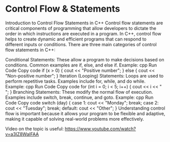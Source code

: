 # Control Flow & Statements

Introduction to Control Flow Statements in C++
Control flow statements are critical components of programming that allow developers to dictate the order in which instructions are executed in a program. In C++, control flow helps to create dynamic and efficient programs that can respond to different inputs or conditions. There are three main categories of control flow statements in C++:

Conditional Statements: These allow a program to make decisions based on conditions. Common examples are if, else, and else if.
Example:
cpp
Run Code
Copy code
if (x > 0) {
    cout << "Positive number";
} else {
    cout << "Non-positive number";
}
Iteration (Looping) Statements: Loops are used to perform repetitive tasks. Examples include for, while, and do while.
Example:
cpp
Run Code
Copy code
for (int i = 0; i < 5; i++) {
    cout << i << " ";
}
Branching Statements: These modify the normal flow of execution. Examples include switch, break, continue, and goto.
Example:
cpp
Run Code
Copy code
switch (day) {
    case 1:
        cout << "Monday";
        break;
    case 2:
        cout << "Tuesday";
        break;
    default:
        cout << "Other";
}
Understanding control flow is important because it allows your program to be flexible and adaptive, making it capable of solving real-world problems more effectively.

Video on the topic is useful:
https://www.youtube.com/watch?v=a3IZ8WaIFAA
